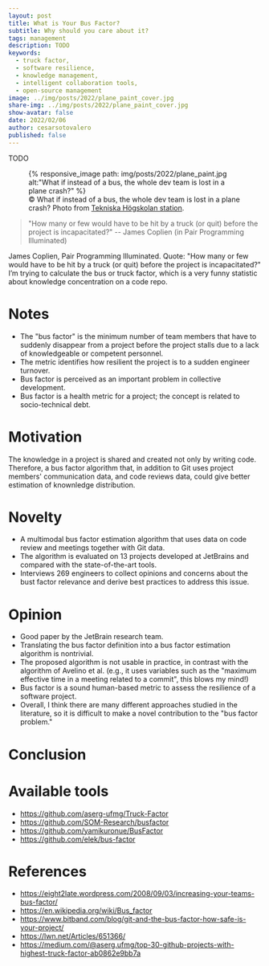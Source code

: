 ```yaml
---
layout: post
title: What is Your Bus Factor?
subtitle: Why should you care about it?
tags: management
description: TODO
keywords:
  - truck factor,
  - software resilience,
  - knowledge management,
  - intelligent collaboration tools,
  - open-source management 
image: ../img/posts/2022/plane_paint_cover.jpg
share-img: ../img/posts/2022/plane_paint_cover.jpg
show-avatar: false
date: 2022/02/06
author: cesarsotovalero
published: false
---
```


TODO

<figure class="jb_picture">
  {% responsive_image path: img/posts/2022/plane_paint.jpg alt:"What if instead of a bus, the whole dev team is lost in a plane crash?" %}
  <figcaption class="stroke"> 
    &#169; What if instead of a bus, the whole dev team is lost in a plane crash? Photo from <a href="https://goo.gl/maps/j8GC4KtHEXoKxLpB8">Tekniska Högskolan station</a>.
  </figcaption>
</figure>


> "How many or few would have to be hit by a truck (or quit) before the project is incapacitated?" -- James Coplien (in Pair Programming Illuminated)

James Coplien, Pair Programming Illuminated. Quote: "How many or few would have to be hit by a truck (or quit) before the project is incapacitated?"
I’m trying to calculate the bus or truck factor, which is a very funny statistic about knowledge concentration on a code repo.

# Notes

- The "bus factor" is the minimum number of team members that have to suddenly disappear from a project before the project stalls due to a lack of knowledgeable or competent personnel.
- The metric identifies how resilient the project is to a sudden engineer turnover.
- Bus factor is perceived as an important problem in collective development.
- Bus factor is a health metric for a project; the concept is related to socio-technical debt.

# Motivation

The knowledge in a project is shared and created not only by writing code.
Therefore, a bus factor algorithm that, in addition to Git uses project members' communication data, and code reviews data, could give better estimation of knownledge distribution.

# Novelty

- A multimodal bus factor estimation algorithm that uses data on code review and meetings together with Git data.
- The algorithm is evaluated on 13 projects developed at JetBrains and compared with the state-of-the-art tools.
- Interviews 269 engineers to collect opinions and concerns about the bust factor relevance and derive best practices to address this issue.

# Opinion

- Good paper by the JetBrain research team.
- Translating the bus factor definition into a bus factor estimation algorithm is nontrivial.
- The proposed algorithm is not usable in practice, in contrast with the algorithm of Avelino et al. (e.g., it uses variables such as the "maximum effective time in a meeting related to a commit", this blows my mind!)
- Bus factor is a sound human-based metric to assess the resilience of a software project.
- Overall, I think there are many different approaches studied in the literature, so it is difficult to make a novel contribution to the "bus factor problem."


# Conclusion



# Available tools

- https://github.com/aserg-ufmg/Truck-Factor
- https://github.com/SOM-Research/busfactor
- https://github.com/yamikuronue/BusFactor
- https://github.com/elek/bus-factor

# References

- https://eight2late.wordpress.com/2008/09/03/increasing-your-teams-bus-factor/
- https://en.wikipedia.org/wiki/Bus_factor
- https://www.bitband.com/blog/git-and-the-bus-factor-how-safe-is-your-project/
- https://lwn.net/Articles/651366/
- https://medium.com/@aserg.ufmg/top-30-github-projects-with-highest-truck-factor-ab0862e9bb7a



